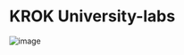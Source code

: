 # KROK University-labs

![image](https://user-images.githubusercontent.com/90028606/155209717-84456e14-9359-4e63-a50c-7676cae2eec5.png)


